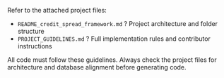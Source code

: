 Refer to the attached project files:

- `README_credit_spread_framework.md` ? Project architecture and folder structure
- `PROJECT_GUIDELINES.md` ? Full implementation rules and contributor instructions

All code must follow these guidelines. Always check the project files for architecture and database alignment before generating code.
